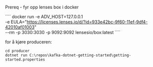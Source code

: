 Prereq - fyr opp lenses box i docker

´´´´
docker run -e ADV_HOST=127.0.0.1 \
-e EULA="https://licenses.lenses.io/d/?id=933e42bc-9f60-11ef-9df4-42010af01003" \
--rm -p 3030:3030 -p 9092:9092 lensesio/box:latest
´´´´


for å kjøre produceren:

```
cd producer
dotnet run C:\repos\kafka-dotnet-getting-started\getting-started.properties
```